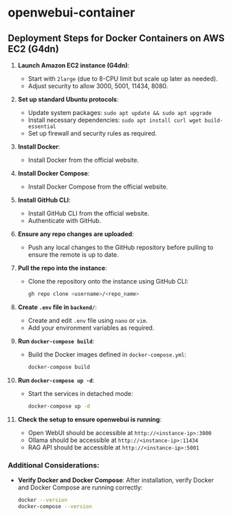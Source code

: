 # openwebui-container
## Deployment Steps for Docker Containers on AWS EC2 (G4dn)

1. **Launch Amazon EC2 instance (G4dn)**:
   - Start with `2large` (due to 8-CPU limit but scale up later as needed).
   - Adjust security to allow 3000, 5001, 11434, 8080.

2. **Set up standard Ubuntu protocols**:
   - Update system packages: `sudo apt update && sudo apt upgrade`
   - Install necessary dependencies: `sudo apt install curl wget build-essential`
   - Set up firewall and security rules as required.

3. **Install Docker**:
   - Install Docker from the official website.

4. **Install Docker Compose**:
   - Install Docker Compose from the official website.

5. **Install GitHub CLI**:
   - Install GitHub CLI from the official website.
   - Authenticate with GitHub.

6. **Ensure any repo changes are uploaded**:
   - Push any local changes to the GitHub repository before pulling to ensure the remote is up to date.

7. **Pull the repo into the instance**:
   - Clone the repository onto the instance using GitHub CLI:
     ```bash
     gh repo clone <username>/<repo_name>
     ```

8. **Create `.env` file in `backend/`**:
   - Create and edit `.env` file using `nano` or `vim`.
   - Add your environment variables as required.

9. **Run `docker-compose build`**:
   - Build the Docker images defined in `docker-compose.yml`:
     ```bash
     docker-compose build
     ```

10. **Run `docker-compose up -d`**:
    - Start the services in detached mode:
      ```bash
      docker-compose up -d
      ```

11. **Check the setup to ensure openwebui is running**:
    - Open WebUI should be accessible at `http://<instance-ip>:3000`
    - Ollama should be accessible at `http://<instance-ip>:11434`
    - RAG API should be accessible at `http://<instance-ip>:5001`

### Additional Considerations:
- **Verify Docker and Docker Compose**: After installation, verify Docker and Docker Compose are running correctly:
  ```bash
  docker --version
  docker-compose --version
